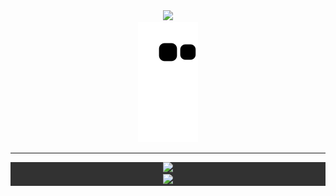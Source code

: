 
<div align="center">
<img src="https://user-images.githubusercontent.com/93293719/189511766-ee5dd308-9e51-4415-a9ac-cb655bafaa42.gif"/>  
<div>
 <div>
<img src="https://github.com/5c0/5c0/blob/output/github-contribution-grid-snake.svg"/>
</div>

---
 
  <div align="center">
      <div style="background-color: rgb(50, 50, 50);">
<img src="https://user-images.githubusercontent.com/93293719/189512050-d4c59ef6-715f-47bf-bcf0-c541d2408b9f.gif"/>
  </div>
<div align="center">
    <div style="background-color: rgb(50, 50, 50);">
<img src="https://profile-counter.glitch.me/5c0/count.svg"/></div>

